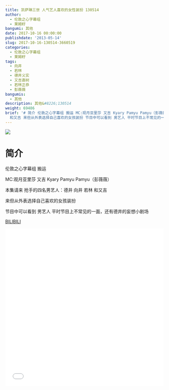 ```yaml
---
title: 凯萨琳三世 人气艺人喜欢的女性装扮 130514
author:
  - 伦敦之心字幕组
  - 莱姆籽
bangumi: 其他
date: 2017-10-16 00:00:00
publishdate: '2013-05-14'
slug: 2017-10-16-130514-3660519
categories:
  - 伦敦之心字幕组
  - 莱姆籽
tags:
  - 向井
  - 若林
  - 德井义实
  - 又吉直树
  - 若林正恭
  - 彭薇薇
bangumis:
  - 其他
description: 其他&#8226;130514
weight: 69486
brief: '# 简介 伦敦之心字幕组 搬运 MC:观月亚里莎 又吉 Kyary Pamyu Pamyu（彭薇薇） 本集请来 抢手的四名男艺人：德井 向井 若林
  和又吉 来但从外表选择自己喜欢的女孩装扮 节目中可以看到 男艺人 平时节目上不常见的一面，还有德井的妄想小剧场'
---
```


![](https://i.imgur.com/hW27hIW.jpg)

# 简介  
伦敦之心字幕组 搬运


MC:观月亚里莎  又吉 Kyary Pamyu Pamyu（彭薇薇）


本集请来 抢手的四名男艺人：德井 向井 若林 和又吉


来但从外表选择自己喜欢的女孩装扮


节目中可以看到 男艺人 平时节目上不常见的一面，还有德井的妄想小剧场

  [BILIBILI](https://www.bilibili.com/video/av3660519/)


<div class="vcontainer">  <iframe class='video' src="//www.bilibili.com/blackboard/player.html?aid=3660519" width="100%" height="500" frameborder="0" allowfullscreen="allowfullscreen"></iframe></div>
